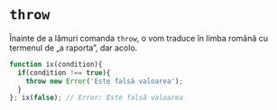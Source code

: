 # `throw`

Înainte de a lămuri comanda `throw`, o vom traduce în limba română cu termenul de „a raporta”, dar acolo.

```javascript
function ix(condition){
  if(condition !== true){
    throw new Error('Este falsă valoarea');
  }
}; ix(false); // Error: Este falsă valoarea
```
